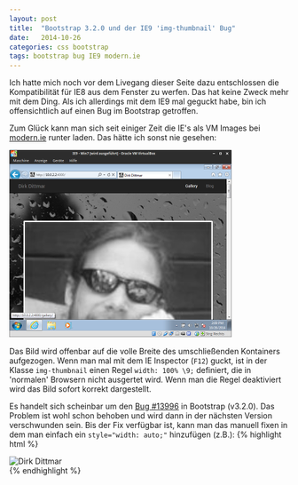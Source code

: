 ```yaml
---
layout: post
title:  "Bootstrap 3.2.0 und der IE9 'img-thumbnail' Bug"
date:   2014-10-26
categories: css bootstrap
tags: bootstrap bug IE9 modern.ie
---
```

Ich hatte mich noch vor dem Livegang dieser Seite dazu entschlossen die Kompatibilität für IE8 aus dem Fenster zu werfen. Das hat keine Zweck mehr mit dem Ding. Als ich allerdings mit dem IE9 mal geguckt habe, bin ich offensichtlich auf einen Bug im Bootstrap getroffen.

Zum Glück kann man sich seit einiger Zeit die IE's als VM Images bei [modern.ie](http://modern.ie) runter laden. Das hätte ich sonst nie gesehen:

<img class="img-responsive" style="width: auto;" src="/images/blog/Screenshot-IE9-Bootstrap-Bug.png" alt="Screenshot">

Das Bild wird offenbar auf die volle Breite des umschließenden Kontainers aufgezogen. Wenn man mal mit dem IE Inspector (`F12`) guckt, ist in der Klasse `img-thumbnail` einen Regel `width: 100% \9;` definiert, die in 'normalen' Browsern nicht ausgertet wird. Wenn man die Regel deaktiviert wird das Bild sofort korrekt dargestellt.

Es handelt sich scheinbar um den [Bug #13996](https://github.com/twbs/bootstrap/issues/13996) in Bootstrap (v3.2.0). Das Problem ist wohl schon behoben und wird dann in der nächsten Version verschwunden sein. Bis der Fix verfügbar ist, kann man das manuell fixen in dem man einfach ein `style="width: auto;"` hinzufügen (z.B.):
{% highlight html %}
<div><img src="//static-ddittmar.appspot.com/images/personal.jpg" alt="Dirk Dittmar" width="150" height="150" class="img-thumbnail" style="width: auto;" /></div>
{% endhighlight %}